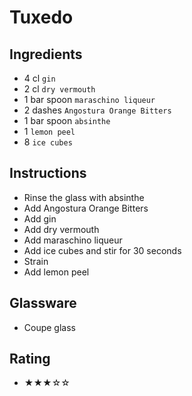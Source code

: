 # Tuxedo

## Ingredients
- 4 cl `gin`
- 2 cl `dry vermouth`
- 1 bar spoon `maraschino liqueur`
- 2 dashes `Angostura Orange Bitters`
- 1 bar spoon `absinthe`
- 1 `lemon peel`
- 8 `ice cubes`

## Instructions
- Rinse the glass with absinthe
- Add Angostura Orange Bitters
- Add gin
- Add dry vermouth
- Add maraschino liqueur
- Add ice cubes and stir for 30 seconds
- Strain
- Add lemon peel

## Glassware
- Coupe glass

## Rating
- ★★★☆☆
